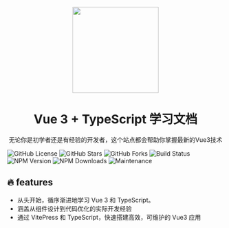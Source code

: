 <p  style="text-align: center;">
<img src="https://imgs.699pic.com/images/601/628/305.jpg!seo.v1" style="width:200px;"/>
</p>
<h1 style="text-align: center;">Vue 3 + TypeScript 学习文档</h1>
<p style="text-align: center;"> 
无论你是初学者还是有经验的开发者，这个站点都会帮助你掌握最新的Vue3技术
</p>

<p>

![GitHub License](https://img.shields.io/github/license/gl86831146/vue3-ts-docs)
![GitHub Stars](https://img.shields.io/github/stars/gl86831146/vue3-ts-docs)
![GitHub Forks](https://img.shields.io/github/forks/gl86831146/vue3-ts-docs)
![Build Status](https://img.shields.io/github/workflow/status/gl86831146/vue3-ts-docs/CI)
![NPM Version](https://img.shields.io/npm/v/vue)
![NPM Downloads](https://img.shields.io/npm/dw/vue)
![Maintenance](https://img.shields.io/maintenance/yes/2024)

</p>

## 🔥 features

- 从头开始，循序渐进地学习 Vue 3 和 TypeScript。
- 涵盖从组件设计到代码优化的实际开发经验
- 通过 VitePress 和 TypeScript，快速搭建高效，可维护的 Vue3 应用
